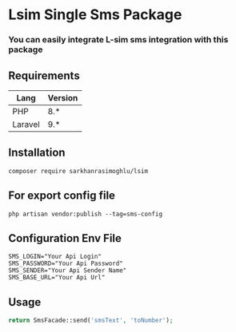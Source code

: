 # Lsim Single Sms Package

### You can easily integrate L-sim sms integration with this package

## Requirements

| Lang       | Version |
| ---------- | ---- |
| PHP        | 8.*  |
| Laravel    | 9.*  |

## Installation

```
composer require sarkhanrasimoghlu/lsim
```

## For export config file

```
php artisan vendor:publish --tag=sms-config
```

## Configuration Env File

```
SMS_LOGIN="Your Api Login"
SMS_PASSWORD="Your Api Password"
SMS_SENDER="Your Api Sender Name"
SMS_BASE_URL="Your Api Url"
```

## Usage

```php
return SmsFacade::send('smsText', 'toNumber');
```




